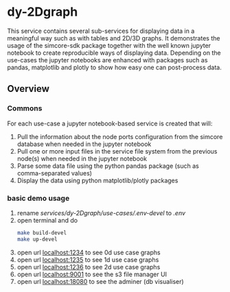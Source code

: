 # dy-2Dgraph

This service contains several sub-services for displaying data in a meaningful way such as with tables and 2D/3D graphs. It demonstrates the usage of the simcore-sdk package together with the well known jupyter notebook to create reproducible ways of displaying data. Depending on the use-cases the jupyter notebooks are enhanced with packages such as pandas, matplotlib and plotly to show how easy one can post-process data.

## Overview

### Commons

For each use-case a jupyter notebook-based service is created that will:

1. Pull the information about the node ports configuration from the simcore database when needed in the jupyter notebook
2. Pull one or more input files in the service file system from the previous node(s) when needed in the jupyter notebook
3. Parse some data file using the python pandas package (such as comma-separated values)
4. Display the data using python matplotlib/plotly packages

### basic demo usage

1. rename _services/dy-2Dgraph/use-cases/.env-devel_ to _.env_
2. open terminal and do
    ```bash
    make build-devel
    make up-devel
    ```
3. open url [localhost:1234](localhost:1234) to see 0d use case graphs
4. open url [localhost:1235](localhost:1235) to see 1d use case graphs
5. open url [localhost:1236](localhost:1236) to see 2d use case graphs
6. open url [localhost:9001](localhost:9001) to see the s3 file manager UI
7. open url [localhost:18080](localhost:18080) to see the adminer (db visualiser)
